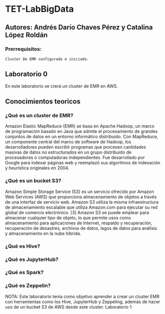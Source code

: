 # TET-LabBigData

## Autores: Andrés Darío Chaves Pérez y Catalina López Roldán
### Prerrequisitos:

    Cluster De EMR configurado e iniciado.

## Laboratorio 0

En este laboratorio se crerá un cluster de EMR en AWS.
## Conocimientos teoricos
### ¿Qué es un cluster de EMR?
Amazon Elastic MapReduce (EMR) se basa en Apache Hadoop, un marco de programación basado en Java que admite el procesamiento de grandes conjuntos de datos en un entorno informático distribuido. Con MapReduce, un componente central del marco de software de Hadoop, los desarrolladores pueden escribir programas que procesen cantidades masivas de datos no estructurados en un grupo distribuido de procesadores o computadoras independientes. Fue desarrollado por Google para indexar páginas web y reemplazó sus algoritmos de indexación y heurística originales en 2004.

### ¿Qué es un bucket S3?
Amazon Simple Storage Service (S3) es un servicio ofrecido por Amazon Web Services (AWS) que proporciona almacenamiento de objetos a través de una interfaz de servicio web. Amazon S3 utiliza la misma infraestructura de almacenamiento escalable que utiliza Amazon.com para ejecutar su red global de comercio electrónico. [3] Amazon S3 se puede emplear para almacenar cualquier tipo de objeto, lo que permite usos como almacenamiento para aplicaciones de Internet, respaldo y recuperación, recuperación de desastres, archivos de datos, lagos de datos para análisis y almacenamiento en la nube híbrida.

### ¿Qué es Hive?

### ¿Qué es JupyterHub?

### ¿Qué es Spark?

### ¿Qué es Zeppelin?


NOTA: Este laboratorio tenia como objetivo aprender a crear un cluster EMR con herramientas como los Hive, JupyterHub y Zeppeling, además de hacer uso de un bucket S3 de AWS desde este cluster.
Laboratorio 1
